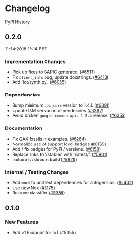 # Changelog

[PyPI History][1]

[1]: https://pypi.org/project/google-cloud-iot/#history

## 0.2.0

11-14-2018 19:14 PST


### Implementation Changes
- Pick up fixes to GAPIC generator. ([#6513](https://github.com/googleapis/google-cloud-python/pull/6513))
- Fix `client_info` bug, update docstrings. ([#6413](https://github.com/googleapis/google-cloud-python/pull/6413))
- Add 'iot/synth.py'. ([#6085](https://github.com/googleapis/google-cloud-python/pull/6085))


### Dependencies
- Bump minimum `api_core` version to 1.4.1. ([#6391](https://github.com/googleapis/google-cloud-python/pull/6391))
- Update IAM version in dependencies ([#6362](https://github.com/googleapis/google-cloud-python/pull/6362))
- Avoid broken `google-common-apis 1.5.4` release. ([#6355](https://github.com/googleapis/google-cloud-python/pull/6355))

### Documentation
- Fix GAX fossils in examples. ([#6264](https://github.com/googleapis/google-cloud-python/pull/6264))
- Normalize use of support level badges ([#6159](https://github.com/googleapis/google-cloud-python/pull/6159))
- Add / fix badges for PyPI / versions. ([#6158](https://github.com/googleapis/google-cloud-python/pull/6158))
- Replace links to '/stable/' with '/latest/'. ([#5901](https://github.com/googleapis/google-cloud-python/pull/5901))
- Include iot docs in build ([#5679](https://github.com/googleapis/google-cloud-python/pull/5679))

### Internal / Testing Changes
- Add `mock` to unit test dependencies for autogen libs. ([#6402](https://github.com/googleapis/google-cloud-python/pull/6402))
- Use new Nox ([#6175](https://github.com/googleapis/google-cloud-python/pull/6175))
- fix trove classifier ([#5386](https://github.com/googleapis/google-cloud-python/pull/5386))

## 0.1.0

### New Features
- Add v1 Endpoint for IoT (#5355)

